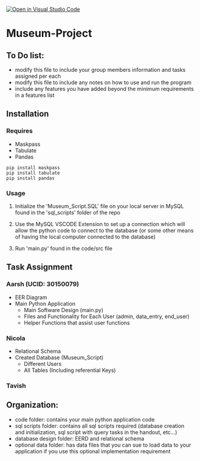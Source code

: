 [![Open in Visual Studio Code](https://classroom.github.com/assets/open-in-vscode-c66648af7eb3fe8bc4f294546bfd86ef473780cde1dea487d3c4ff354943c9ae.svg)](https://classroom.github.com/online_ide?assignment_repo_id=9408705&assignment_repo_type=AssignmentRepo)

# Museum-Project

## To Do list:

- modify this file to include your group members information and tasks assigned per each
- modify this file to include any notes on how to use and run the program
- include any features you have added beyond the minimum requirements in a features list

## Installation

### Requires

- Maskpass
- Tabulate
- Pandas

```
pip install maskpass
pip install tabulate
pip install pandas
```

### Usage

1. Initialize the 'Museum_Script.SQL' file on your local server in MySQL found in the 'sql_scripts' folder of the repo

2. Use the MySQL VSCODE Extension to set up a connection which will allow the python code to connect to the database (or some other means of having the local computer connected to the database)

3. Run 'main.py' found in the code/src file

## Task Assignment

### Aarsh (UCID: 30150079)

- EER Diagram
- Main Python Application
  - Main Software Design (main.py)
  - Files and Functionality for Each User (admin, data_entry, end_user)
  - Helper Functions that assist user functions

### Nicola

- Relational Schema
- Created Database (Museum_Script)
  - Different Users
  - All Tables (Including referential Keys)

### Tavish

## Organization:

- code folder: contains your main python application code
- sql scripts folder: contains all sql scripts required (database creation and initialization, sql script with query tasks in the handout, etc...)
- database design folder: EERD and relational schema
- optional data folder: has data files that you can sue to load data to your application if you use this optional implementation requirement
